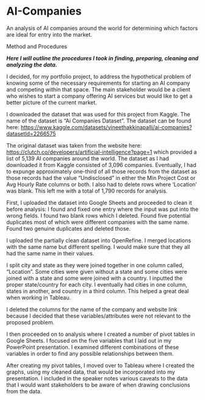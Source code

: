 # AI-Companies
An analysis of AI companies around the world for determining which factors are ideal for entry into the market.

Method and Procedures

***Here I will outline the procedures I took in finding, preparing, cleaning and analyzing the data.***

I decided, for my portfolio project, to address the hypothetical problem of knowing some of the necessary requirements for starting an AI company and competing within that space. The main stakeholder would be a client who wishes to start a company offering AI services but would like to get a better picture of the current market. 

I downloaded the dataset that was used for this project from Kaggle. The name of the dataset is “Ai Companies Dataset”. The dataset can be found here: https://www.kaggle.com/datasets/vineethakkinapalli/ai-companies?datasetId=2266575

The original dataset was taken from the website here: https://clutch.co/developers/artificial-intelligence?page=1 which provided a list of 5,139 AI companies around the world. The dataset as I had downloaded it from Kaggle consisted of 3,096 companies. Eventually, I had to expunge approximately one-third of all those records from the dataset as those records had the value “Undisclosed” in either the Min Project Cost or Avg Hourly Rate columns or both. I also had to delete rows where ‘Location’ was blank. This left me with a total of 1,790 records for analysis.

First, I uploaded the dataset into Google Sheets and proceeded to clean it before analysis: 
I found and fixed one entry where the input was put into the wrong fields. I found two blank rows which I deleted. Found five potential duplicates most of which were different companies with the same name. Found two genuine duplicates and deleted those. 

I uploaded the partially clean dataset into OpenRefine. I merged locations with the same name but different spelling. I would make sure that they all had the same name in their values.

I split city and state as they were joined together in one column called, “Location”. Some cities were given without a state and some cities were joined with a state and some were joined with a country. I inputted the proper state/country for each city. I eventually had cities in one column, states in another, and country in a third column. This helped a great deal when working in Tableau.

I deleted the columns for the name of the company and website link because I decided that these variables/attributes were not relevant to the proposed problem.

I then proceeded on to analysis where I created a number of pivot tables in Google Sheets. I focused on the five variables that I laid out in my PowerPoint presentation. I examined different combinations of these variables in order to find any possible relationships between them.

After creating my pivot tables, I moved over to Tableau where I created the graphs, using my cleaned data, that would be incorporated into my presentation. I included in the speaker notes various caveats to the data that I would want stakeholders to be aware of when drawing conclusions from the data.


